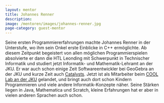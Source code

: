 ```yaml
---
layout: mentor
title: Johannes Renner
description: 
image: /mentoren/images/johannes-renner.jpg
page-category: guest-mentor
---
```


Seine ersten Programmiererfahrungen machte Johannes Renner in der Unterstufe, wo ihm sein Onkel erste Einblicke in C++ ermöglichte. Ab diesem Zeitpunkt begeistert von allen möglichen Programmierspielen absolvierte er dann die HTL Leonding mit Schwerpunkt in Technischer Informatik und studiert jetzt Informatik- und Mathematik-Lehramt an der JKU. Er war auch schon einige Zeit Softwareentwickler bei GeoGebra an der JKU und kurze Zeit auch <a href="https://www.catalysts.cc" target="_blank">Catalysts</a>. Jetzt ist als Mitarbeiter beim <a href="http://www.facebook.com/JKUCoolLab/" target="_blank">COOL Lab an der JKU</a> gelandet, und bringt auch dort schon Kindern Programmieren und viele andere Informatik-Konzepte näher. Seine Stärken liegen in Java, Mathematica und Scratch, kleine Erfahrungen hat er aber in vielen anderen Sprachen auch schon.